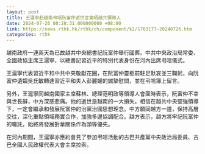 ```yaml
---
layout: post
title: 王滬寧赴越南弔唁阮富仲逝世並會晤越共領導人
date: 2024-07-26 00:28:31.000000000 +08:00
link: https://news.rthk.hk/rthk/ch/component/k2/1763177-20240726.htm
categories: rthk
---
```


越南政府一連兩天為已故越共中央總書記阮富仲舉行國葬。中共中央政治局常委、全國政協主席王滬寧，以總書記習近平的特別代表身份在河內出席弔唁儀式。

王滬寧代表習近平和中共中央敬獻花圈，在阮富仲靈柩前駐足默哀並三鞠躬，向阮富仲遺孀吳氏敏轉達習近平和夫人彭麗媛的誠摯慰問，並在弔唁簿上留言。

另外，王滬寧同越南國家主席蘇林、總理范明政等領導人會面時表示，阮富仲不幸與世長辭，中方深感悲痛。他的逝世是越南的一大損失。相信在越共中央堅強領導下，一定會繼承和發展阮富仲的治黨治國思想理念。中方願同越方一道，保持高層交往，深化重點領域務實合作，加強多邊協調配合。越方表示，越方將牢記阮富仲的囑託，始終將發展對華關係作為頭等優先。

在河內期間，王滬寧亦應約會見了參加弔唁活動的古巴共產黨中央政治局委員、古巴全國人民政權代表大會主席拉索。
